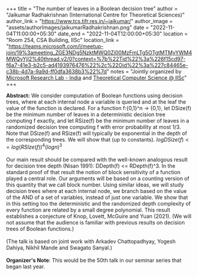 +++
title = "The number of leaves in a Boolean decision tree"
author = "Jaikumar Radhakrishnan (International Centre for Theoretical Sciences)"
author_link = "https://www.tcs.tifr.res.in/~jaikumar/"
author_image = "assets/authorImages/jaikumarRadhakrishnan.png"
date = "2022-11-04T11:00:00+05:30"
date_end = "2022-11-04T12:00:00+05:30"
location = "Room 254, CSA Building, IISc"
location_link = "https://teams.microsoft.com/l/meetup-join/19%3ameeting_ZGE3NDg5NzktMWQ0Zi00MzFmLTg5OTgtMTMyYWM4MWQyYjI2%40thread.v2/0?context=%7b%22Tid%22%3a%226f15cd97-f6a7-41e3-b2c5-ad4193976476%22%2c%22Oid%22%3a%227c84465e-c38b-4d7a-9a9d-ff0dfa3638b3%22%7d"
notes = "Jointly organized by <a href = "https://www.microsoft.com/en-us/research/lab/microsoft-research-india/" target= "_blank">Microsoft Research Lab - India</a> and <a href='https://www.csa.iisc.ac.in/theoretical-computer-science/' target= "_blank">Theoretical Computer Science @ IISc</a>"
+++

<b>Abstract:</b>
We consider computation of Boolean functions using decision trees, where at each internal node a variable is queried
and at the leaf the value of the function is declared. For a function f:{0,1}^n -> {0,1}, let DSize(f) be the minimum
number of leaves in a deterministic decision tree computing f exactly, and let RSize(f) be the minimum number of leaves
in a randomized decision tree computing f with error probability at most 1/3.  Note that DSize(f) and RSize(f) will
typically be exponential in the depth of the corresponding trees. We will show that (up to constants).
$log DSize(f) <= log (RSIze(f))^4 (log n)^3$
<br><br>
Our main result should be compared with the well-known analogous result for decision tree depth (Nisan 1991):
DDepth(f) <= RDepth(f)^3. In the standard proof of that result the notion of block sensitivity of a function played a
central role. Our arguments will be based on a counting version of this quantity that we call block number.
Using similar ideas, we will study decision trees where at each internal node, we branch based on the value of the
AND of a set of variables, instead of just one variable. We show that in this setting too the deterministic and the
randomized depth complexity of every function are related by a small degree polynomial. This result establishes a
conjecture of Knop, Lovett, McGuire and Yuan (2021). (We will not assume that the audience is familiar with previous
results on decision trees of Boolean functions.)
<br><br>
(The talk is based on joint work with Arkadev Chattopadhyay, Yogesh Dahiya, Nikhil Mande and Swagato Sanyal.)
<br><br>
<b>Organizer's Note</b>: This would be the 50th talk in our seminar series that began last year.